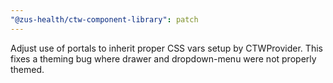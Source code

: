 ```yaml
---
"@zus-health/ctw-component-library": patch
---
```


Adjust use of portals to inherit proper CSS vars setup by CTWProvider. This fixes a theming bug where drawer and dropdown-menu were not properly themed.
